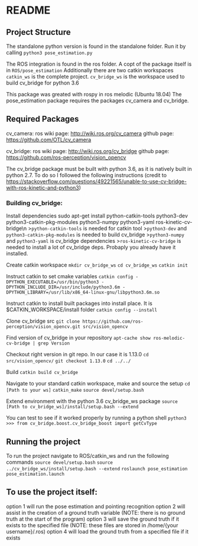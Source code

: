 # README
## Project Structure
The standalone python version is found in the standalone folder. 
    Run it by calling `python3 pose_estimation.py`

The ROS integration is found in the ros folder.
    A copt of the package itself is in `ROS/pose_estimation`
    Additionally there are two catkin workspaces
        `catkin_ws` is the complete project.
        `cv_bridge_ws` is the workspace used to build cv_bridge for python 3.6

This package was greated with rospy in ros melodic (Ubuntu 18.04)
The pose_estimation package requires the packages cv_camera and cv_bridge.

## Required Packages
cv_camera:
    ros wiki page: http://wiki.ros.org/cv_camera
    github page: https://github.com/OTL/cv_camera

cv_bridge:
    ros wiki page: http://wiki.ros.org/cv_bridge
    github page: https://github.com/ros-perception/vision_opencv

The cv_bridge package must be built with python 3.6, as it is natively built in python 2.7. To do so I followed the following instructions
    (credit to https://stackoverflow.com/questions/49221565/unable-to-use-cv-bridge-with-ros-kinetic-and-python3)

### Building cv_bridge:
Install dependencies
sudo apt-get install python-catkin-tools python3-dev python3-catkin-pkg-modules python3-numpy python3-yaml ros-kinetic-cv-bridge\n
    >`python-catkin-tools` is needed for catkin tool
    >`python3-dev` and `python3-catkin-pkg-modules` is needed to build cv_bridge
    >`python3-numpy` and `python3-yaml` is cv_bridge dependencies
    >`ros-kinetic-cv-bridge` is needed to install a lot of cv_bridge deps. Probaply you already have it installed.

Create catkin workspace
`mkdir cv_bridge_ws`
`cd cv_bridge_ws`
`catkin init`

Instruct catkin to set cmake variables
`catkin config -DPYTHON_EXECUTABLE=/usr/bin/python3 -DPYTHON_INCLUDE_DIR=/usr/include/python3.6m -DPYTHON_LIBRARY=/usr/lib/x86_64-linux-gnu/libpython3.6m.so`

Instruct catkin to install built packages into install place. It is $CATKIN_WORKSPACE/install folder
`catkin config --install`

Clone cv_bridge src
`git clone https://github.com/ros-perception/vision_opencv.git src/vision_opencv`

Find version of cv_bridge in your repository
`apt-cache show ros-melodic-cv-bridge | grep Version`

Checkout right version in git repo. In our case it is 1.13.0
`cd src/vision_opencv/`
`git checkout 1.13.0`
`cd ../../`

Build
`catkin build cv_bridge`

Navigate to your standard catkin workspace, make and source the setup
`cd [Path to your ws]`
`catkin_make`
`source devel/setup.bash`

Extend environment with the python 3.6 cv_bridge_ws package
`source [Path to cv_bridge_ws]/install/setup.bash --extend`

You can test to see if it worked properly by running a python shell
`python3`
`>>> from cv_bridge.boost.cv_bridge_boost import getCvType`

## Running the project
To run the project navigate to ROS/catkin_ws and run the following commands
    `source devel/setup.bash`
    `source ../cv_bridge_ws/install/setup.bash --extend`
    `roslaunch pose_estimation pose_estimation.launch`

## To use the project itself:
option 1 will run the pose estimation and pointing recognition
option 2 will assist in the creation of a ground truth variable (NOTE: there is no ground truth at the start of the program)
option 3 will save the ground truth if it exists to the specified file (NOTE: these files are stored in /home/{your username}/.ros)
option 4 will load the ground truth from a specified file if it exists
